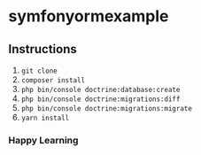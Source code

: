 # symfonyormexample

## Instructions

1. `git clone`
2. `composer install`
3. `php bin/console doctrine:database:create`
4. `php bin/console doctrine:migrations:diff`
5. `php bin/console doctrine:migrations:migrate`
6. `yarn install`



### Happy Learning 